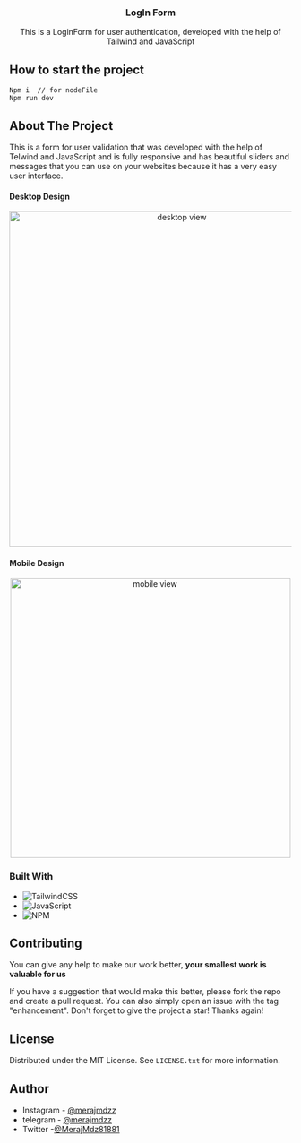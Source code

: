 ﻿<a id="readme-top"></a>

<div align="center">
<h3 align="center">LogIn Form</h3>

  <p align="center">
	This is a LoginForm for user authentication, developed with the help of Tailwind and JavaScript
    <br />
  </p>
</div>

<!-- ABOUT THE PROJECT -->
## How to start the project
```
Npm i  // for nodeFile
Npm run dev
```
## About The Project

This is a form for user validation that was developed with the help of Telwind and JavaScript and is fully responsive and has beautiful sliders and messages that you can use on your websites because it has a very easy user interface.

#### Desktop Design

<p align="center">
  <img src="https://github.com/MerajMehdizade/LogInForm/assets/105376555/707788be-ff6b-4643-88ea-538cb317e886" alt="desktop view" width="600"  />
</p>

#### Mobile Design

<p align="center">
	<img src="https://github.com/MerajMehdizade/LogInForm/assets/105376555/718c6ca8-1c92-4755-a1a8-ade9ac4356b4" alt="mobile view" height="500" /> 
</p>

### Built With

- ![TailwindCSS](https://img.shields.io/badge/tailwindcss-%2338B2AC.svg?style=for-the-badge&logo=tailwind-css&logoColor=white)
- ![JavaScript](https://img.shields.io/badge/javascript-%23323330.svg?style=for-the-badge&logo=javascript&logoColor=%23F7DF1E)
- ![NPM](https://img.shields.io/badge/NPM-%23CB3837.svg?style=for-the-badge&logo=npm&logoColor=white)

<!-- CONTRIBUTING -->

## Contributing

You can give any help to make our work better, **your smallest work is valuable for us**

If you have a suggestion that would make this better, please fork the repo and create a pull request. You can also simply open an issue with the tag "enhancement".
Don't forget to give the project a star! Thanks again!

<!-- LICENSE -->

## License

Distributed under the MIT License. See `LICENSE.txt` for more information.

<!-- AUTHOR -->

## Author

- Instagram - [@merajmdzz](https://www.instagram.com/merajmdzz/)
- telegram - [@merajmdzz](https://t.me/merajmdzz)
- Twitter -[@MerajMdz81881](https://twitter.com/MerajMdz81881)

<!-- MARKDOWN LINKS & IMAGES -->
<!-- https://www.markdownguide.org/basic-syntax/#reference-style-links -->

[tailwind-shield]: https://img.shields.io/badge/Tailwind_CSS-38B2AC?style=for-the-badge&logo=tailwind-css&logoColor=white
[tailwind-url]: https://tailwindcss.com
[js-sheild]: https://img.shields.io/badge/JavaScript-F7DF1E?style=for-the-badge&logo=javascript&logoColor=black
[javascript-url]: https://developer.mozilla.org/en-US/docs/Web/JavaScript
